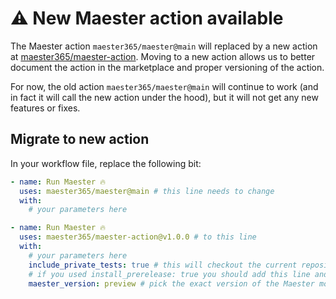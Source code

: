 # ⚠️ New Maester action available

The Maester action `maester365/maester@main` will replaced by a new action at [maester365/maester-action](https://github.com/maester365/maester-action).
Moving to a new action allows us to better document the action in the marketplace and proper versioning of the action.

For now, the old action `maester365/maester@main` will continue to work (and in fact it will call the new action under the hood), but it will not get any new features or fixes.

## Migrate to new action

In your workflow file, replace the following bit:

```yaml
- name: Run Maester 🔥
  uses: maester365/maester@main # this line needs to change
  with:
    # your parameters here

- name: Run Maester 🔥
  uses: maester365/maester-action@v1.0.0 # to this line
  with:
    # your parameters here
    include_private_tests: true # this will checkout the current repository and was the default behavior of the old action
    # if you used install_prerelease: true you should add this line and remove the old one
    maester_version: preview # pick the exact version of the Maester module you want to use or 'latest' or 'preview'
```
